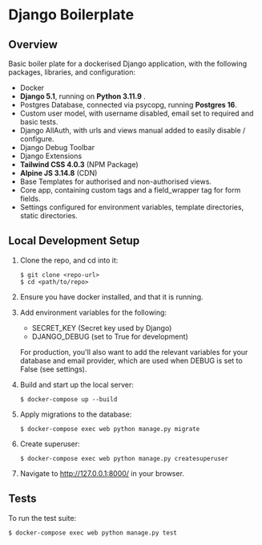 # Django Boilerplate

## Overview

Basic boiler plate for a dockerised Django application, with the following packages, libraries, and configuration:

- Docker
- **Django 5.1**, running on **Python 3.11.9** .
- Postgres Database, connected via psycopg, running **Postgres 16**.
- Custom user model, with username disabled, email set to required and basic tests.
- Django AllAuth, with urls and views manual added to easily disable / configure.
- Django Debug Toolbar
- Django Extensions
- **Tailwind CSS 4.0.3** (NPM Package)
- **Alpine JS 3.14.8** (CDN)
- Base Templates for authorised and non-authorised views.
- Core app, containing custom tags and a field_wrapper tag for form fields.
- Settings configured for environment variables, template directories, static directories.


## Local Development Setup

1. Clone the repo, and cd into it:

   ```shell
   $ git clone <repo-url>
   $ cd <path/to/repo>
   ```
2. Ensure you have docker installed, and that it is running.
3. Add environment variables for the following:
    - SECRET_KEY (Secret key used by Django)
    - DJANGO_DEBUG (set to True for development)

    For production, you'll also want to add the relevant variables for your database and email provider, which are used when DEBUG is set to False (see settings).

4. Build and start up the local server:

   ```shell
   $ docker-compose up --build
   ```
5. Apply migrations to the database:

    ```shell
    $ docker-compose exec web python manage.py migrate
    ```
6. Create superuser:

    ```shell
    $ docker-compose exec web python manage.py createsuperuser
    ```
7. Navigate to http://127.0.0.1:8000/ in your browser.

## Tests

To run the test suite:

```shell
$ docker-compose exec web python manage.py test
```